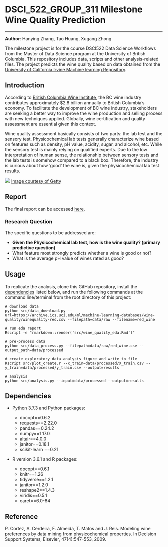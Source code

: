 # DSCI_522_GROUP_311 Milestone Wine Quality Prediction
-------------
**Author**: Hanying Zhang, Tao Huang, Xugang Zhong

The milestone project is for the course DSCI522 Data Science Workflows from the Master of Data Science program at the University of British Columbia. This repository includes data, scripts and other analysis-related files. The project predicts the wine quality based on data obtained from the [University of California Irvine Machine learning Repository](http://archive.ics.uci.edu/ml/datasets/Wine+Quality). 

## Introduction

According to [British Columbia Wine Institute](https://winebc.com/industry/media/quick-facts/), the BC wine industry contributes approximately $2.8 billion annually to British Columbia’s economy. To facilitate the development of BC wine industry, stakeholders are seeking a better way to improve the wine production and selling process with new techniques applied. Globally, wine certification and quality assessment are essential given this context. 

Wine quality assessment basically consists of two parts: the lab test and the sensory test. Physicochemical lab tests generally characterize wine based on features such as density, pH value, acidity, sugar, and alcohol, etc. While the sensory test is mainly relying on qualified experts. Due to the low interpretation of human sense, the relationship between sensory tests and the lab tests is somehow compared to a black box. Therefore, the industry is curious about how ‘good’ the wine is, given the physicochemical lab test results. 


![](https://253qv1sx4ey389p9wtpp9sj0-wpengine.netdna-ssl.com/wp-content/uploads/2019/02/Wine_Cert_Programs_GettyImages_636693944_1920x1280.jpg)
[Image courtesy of Getty](https://253qv1sx4ey389p9wtpp9sj0-wpengine.netdna-ssl.com/wp-content/uploads/2019/02/Wine_Cert_Programs_GettyImages_636693944_1920x1280.jpg)


## Report

The final report can be accessed [here]().

### Research Question

The specific questions to be addressed are:

- **Given the Physicochemical lab test, how is the wine quality? (primary predictive question)**
- What feature most strongly predicts whether a wine is good or not?
- What is the average pH value of wines rated as good?


## Usage



To replicate the analysis, clone this GitHub repository, install the [dependencies](#dependencies) listed below, and run the following commands at the command line/terminal from the root directory of this project:
```
# download data
python src/data_download.py --url=https://archive.ics.uci.edu/ml/machine-learning-databases/wine-quality/winequality-red.csv --filepath=data/raw --filename=red_wine

# run eda report
Rscript -e "rmarkdown::render('src/wine_quality_eda.Rmd')"

# pre-process data 
python src/data_process.py --filepath=data/raw/red_wine.csv --output_path=data/processed

# create exploratory data analysis figure and write to file 
Rscript src/plot_create.r --x_train=data/processed/X_train.csv --y_train=data/processed/y_train.csv --output=results

# analysis
python src/analysis.py --input=data/processed --output=results
```


## Dependencies

- Python 3.7.3 and Python packages:
  - docopt==0.6.2
  - requests==2.22.0
  - pandas==0.24.2
  - numpy==1.17.0
  - altair==4.0.0
  - janitor==0.18.1
  - scikit-learn ==0.21

- R version 3.6.1 and R packages:
  - docopt==0.6.1
  - knitr==1.26
  - tidyverse==1.2.1
  - janitor==1.2.0
  - reshape2==1.4.3
  - viridis==0.5.1
  - caret==6.0-84


## Reference

P. Cortez, A. Cerdeira, F. Almeida, T. Matos and J. Reis. Modeling wine preferences by data mining from physicochemical properties. In Decision Support Systems, Elsevier, 47(4):547-553, 2009. 
